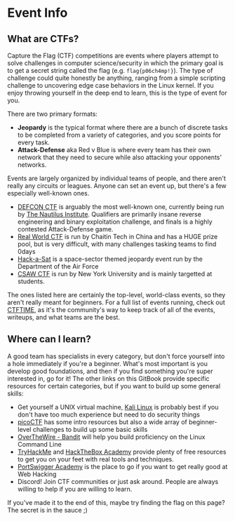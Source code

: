 # Event Info

## What are CTFs?
Capture the Flag (CTF) competitions are events where players attempt to solve challenges in computer science/security in which the primary goal is to get a secret string called the flag (e.g. `flag{p06ch4mp!}`). The type of challenge could quite honestly be anything, ranging from a simple scripting challenge to uncovering edge case behaviors in the Linux kernel. If you enjoy throwing yourself in the deep end to learn, this is the type of event for you.

<!-- flag{y0u_h4v3_17_1n_y0u!} -->

There are two primary formats:
- **Jeopardy** is the typical format where there are a bunch of discrete tasks to be completed from a variety of categories, and you score points for every task.
- **Attack-Defense** aka Red v Blue is where every team has their own network that they need to secure while also attacking your opponents' networks.

Events are largely organized by individual teams of people, and there aren't really any circuits or leagues. Anyone can set an event up, but there's a few especially well-known ones.

- [DEFCON CTF](https://defcon.org/html/links/dc-ctf.html) is arguably the most well-known one, currently being run by [The Nautilus Institute](https://nautilus.institute/). Qualifiers are primarily insane reverse engineering and binary exploitation challenge, and finals is a highly contested Attack-Defense game.
- [Real World CTF](https://realworldctf.com/) is run by Chaitin Tech in China and has a HUGE prize pool, but is very difficult, with many challenges tasking teams to find 0days
- [Hack-a-Sat](https://hackasat.com/) is a space-sector themed jeopardy event run by the Department of the Air Force
- [CSAW CTF](https://ctftime.org/event/1827) is run by New York University and is mainly targetted at students.

The ones listed here are certainly the top-level, world-class events, so they aren't really meant for beginners. For a full list of events running, check out [CTFTIME](https://ctftime.org), as it's the community's way to keep track of all of the events, writeups, and what teams are the best.

## Where can I learn?
A good team has specialists in every category, but don't force yourself into a hole immediately if you're a beginner. What's most important is you develop good foundations, and then if you find something you're super interested in, go for it! The other links on this GitBook provide specific resources for certain categories, but if you want to build up some general skills:

- Get yourself a UNIX virtual machine, [Kali Linux](https://www.kali.org/docs/virtualization/install-virtualbox-guest-vm/) is probably best if you don't have too much experience but need to do security things
- [picoCTF](https://picoctf.org/resources.html) has some intro resources but also a wide array of beginner-level challenges to build up some basic skills
- [OverTheWire - Bandit](https://overthewire.org/wargames/bandit/) will help you build proficiency on the Linux Command Line
- [TryHackMe](https://tryhackme.com/) and [HackTheBox Academy](https://academy.hackthebox.com/) provide plenty of free resources to get you on your feet with real tools and techniques.
- [PortSwigger Academy](https://portswigger.net/web-security) is the place to go if you want to get really good at Web Hacking
- Discord! Join CTF communities or just ask around. People are always willing to help if you are willing to learn.

If you've made it to the end of this, maybe try finding the flag on this page? The secret is in the sauce ;)